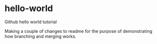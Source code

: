 # hello-world
Github hello world tutorial

Making a couple of changes to readme for the purpose of demonstrating how branching and merging works.
